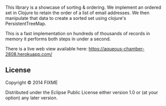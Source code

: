 This library is a showcase of sorting & ordering. We implement an ordered set in Clojure to retain the order of a list of email addresses. We then manipulate that data to create a sorted set using clojure's PersistentTreeMap.

This is a fast implementation on hundreds of thousands of records in memory it performs both steps in under a second.

There is a live web view available here:
https://aqueous-chamber-2808.herokuapp.com/


## License

Copyright © 2014 FIXME

Distributed under the Eclipse Public License either version 1.0 or (at
your option) any later version.
